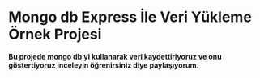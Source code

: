 <h1>Mongo db Express İle Veri Yükleme Örnek Projesi</h1>
<strong>Bu projede mongo db yi kullanarak veri kaydettiriyoruz ve onu göstertiyoruz inceleyin öğrenirsiniz diye paylaşıyorum.</strong>
